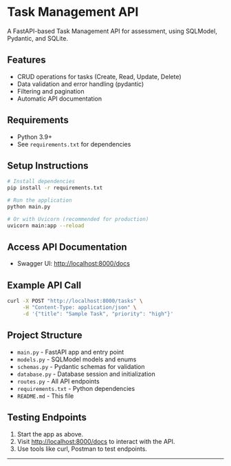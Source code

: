 # Task Management API

A FastAPI-based Task Management API for assessment, using SQLModel, Pydantic, and SQLite.

## Features
- CRUD operations for tasks (Create, Read, Update, Delete)
- Data validation and error handling (pydantic)
- Filtering and pagination
- Automatic API documentation

## Requirements
- Python 3.9+
- See `requirements.txt` for dependencies

## Setup Instructions

```bash
# Install dependencies
pip install -r requirements.txt

# Run the application
python main.py

# Or with Uvicorn (recommended for production)
uvicorn main:app --reload
```

## Access API Documentation
- Swagger UI: [http://localhost:8000/docs](http://localhost:8000/docs)


## Example API Call
```bash
curl -X POST "http://localhost:8000/tasks" \
     -H "Content-Type: application/json" \
     -d '{"title": "Sample Task", "priority": "high"}'
```

## Project Structure
- `main.py` - FastAPI app and entry point
- `models.py` - SQLModel models and enums
- `schemas.py` - Pydantic schemas for validation
- `database.py` - Database session and initialization
- `routes.py` - All API endpoints
- `requirements.txt` - Python dependencies
- `README.md` - This file

## Testing Endpoints
1. Start the app as above.
2. Visit [http://localhost:8000/docs](http://localhost:8000/docs) to interact with the API.
3. Use tools like curl, Postman to test endpoints.

---
